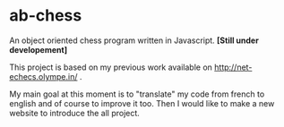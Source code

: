 # ab-chess

An object oriented chess program written in Javascript. **[Still under developement]**

This project is based on my previous work available on http://net-echecs.olympe.in/ .

My main goal at this moment is to "translate" my code from french to english and of course to improve it too.
Then I would like to make a new website to introduce the all project.
